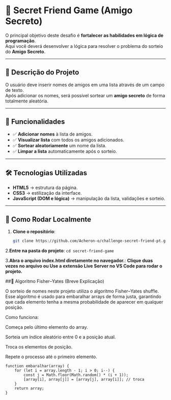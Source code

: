 # 🎁 Secret Friend Game (Amigo Secreto)

O principal objetivo deste desafio é **fortalecer as habilidades em lógica de programação**.  
Aqui você deverá desenvolver a lógica para resolver o problema do sorteio do **Amigo Secreto**.

---

## 🧩 Descrição do Projeto
O usuário deve inserir nomes de amigos em uma lista através de um campo de texto.  
Após adicionar os nomes, será possível sortear um **amigo secreto** de forma totalmente aleatória.

---

## 🎯 Funcionalidades
- ✅ **Adicionar nomes** à lista de amigos.  
- ✅ **Visualizar lista** com todos os amigos adicionados.  
- ✅ **Sortear aleatoriamente** um nome da lista.    
- ✅ **Limpar a lista** automaticamente após o sorteio.  

---

## 🛠️ Tecnologias Utilizadas
- **HTML5** → estrutura da página.  
- **CSS3** → estilização da interface.  
- **JavaScript (DOM e lógica)** → manipulação da lista, validações e sorteio.  

---

## 🚀 Como Rodar Localmente

1. **Clone o repositório**:
   ```bash
   git clone https://github.com/Acheron-o/challenge-secret-friend-pt.git
2.**Entre na pasta do projeto**:
```` cd secret-friend-game ````

3.**Abra o arquivo index.html diretamente no navegador.**:
**Clique duas vezes no arquivo
ou
Use a extensão Live Server no VS Code para rodar o projeto.**


##🎲 Algoritmo Fisher–Yates (Breve Explicação)

O sorteio de nomes neste projeto utiliza o algoritmo Fisher–Yates shuffle.
Esse algoritmo é usado para embaralhar arrays de forma justa, garantindo que cada elemento tenha a mesma probabilidade de aparecer em qualquer posição.

Como funciona:

Começa pelo último elemento do array.

Sorteia um índice aleatório entre 0 e a posição atual.

Troca os elementos de posição.

Repete o processo até o primeiro elemento.
````
function embaralhar(array) {
    for (let i = array.length - 1; i > 0; i--) {
        const j = Math.floor(Math.random() * (i + 1));
        [array[i], array[j]] = [array[j], array[i]]; // troca
    }
    return array;
}
 ````



